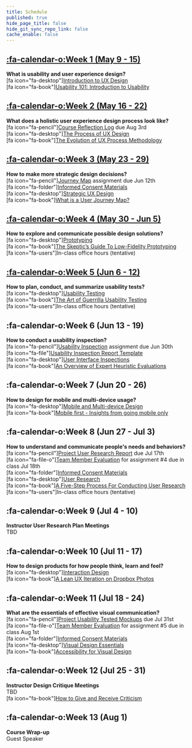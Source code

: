 ```yaml
---
title: Schedule
published: true
hide_page_title: false
hide_git_sync_repo_link: false
cache_enable: false
---
```


## [:fa-calendar-o:Week 1 (May 9 - 15)](../home/module-01)
**What is usability and user experience design?**  
[fa icon="fa-desktop"][Introduction to UX Design](../presentations/module-01?target=_blank)  
[fa icon="fa-book"][Usability 101: Introduction to Usability](https://www.nngroup.com/articles/usability-101-introduction-to-usability/)  

## [:fa-calendar-o:Week 2 (May 16 - 22)](../home/module-02)
**What does a holistic user experience design process look like?**  
[fa icon="fa-pencil"][Course Reflection Log](https://sso.canvaslms.com/courses/1413912/assignments/9519528) due Aug 3rd  
[fa icon="fa-desktop"][The Process of UX Design](../presentations/module-02?target=_blank)  
[fa icon="fa-book"][The Evolution of UX Process Methodology](https://uxplanet.org/the-evolution-of-ux-process-methodology-47f52557178b)  

## [:fa-calendar-o:Week 3 (May 23 - 29)](../home/module-03)
**How to make more strategic design decisions?**   
[fa icon="fa-pencil"][Journey Map](https://canvas.sfu.ca/courses/38847/assignments/292821) assignment due Jun 12th  
[fa icon="fa-folder"][Informed Consent Materials](https://sso.canvaslms.com/courses/1413912/files/folder/Handouts/Informed%20Consent)  
[fa icon="fa-desktop"][Strategic UX Design](../presentations/module-03?target=_blank)  
[fa icon="fa-book"][What is a User Journey Map?](https://www.aytech.ca/blog/user-journey-map/)  

## [:fa-calendar-o:Week 4 (May 30 - Jun 5)](../home/module-04)
**How to explore and communicate possible design solutions?**   
[fa icon="fa-desktop"][Prototyping](../presentations/module-04?target=_blank)  
[fa icon="fa-book"][The Skeptic’s Guide To Low-Fidelity Prototyping](https://www.smashingmagazine.com/2014/10/the-skeptics-guide-to-low-fidelity-prototyping/)  
[fa icon="fa-users"]In-class office hours (tentative)  

## [:fa-calendar-o:Week 5 (Jun 6 - 12)](../home/module-05)
**How to plan, conduct, and summarize usability tests?**  
[fa icon="fa-desktop"][Usability Testing](../presentations/module-05?target=_blank)  
[fa icon="fa-book"][The Art of Guerrilla Usability Testing](http://www.uxbooth.com/articles/the-art-of-guerrilla-usability-testing/)  
[fa icon="fa-users"]In-class office hours (tentative)

## :fa-calendar-o:Week 6 (Jun 13 - 19)
**How to conduct a usability inspection?**   
[fa icon="fa-pencil"][Usability Inspection](https://sso.canvaslms.com/courses/1413912/assignments/9519532) assignment due Jun 30th  
[fa icon="fa-file"][Usability Inspection Report Template](https://sso.canvaslms.com/courses/1413912/files/folder/Handouts/Usability%20Inspection%20Report%20Template)  
[fa icon="fa-desktop"][User Interface Inspections](../presentations/module-06?target=_blank)  
[fa icon="fa-book"][An Overview of Expert Heuristic Evaluations](https://www.uxmatters.com/mt/archives/2014/06/an-overview-of-expert-heuristic-evaluations.php)  

## :fa-calendar-o:Week 7 (Jun 20 - 26)
**How to design for mobile and multi-device usage?**  
[fa icon="fa-desktop"][Mobile and Multi-device Design](../presentations/module-07?target=_blank)  
[fa icon="fa-book"][Mobile first - Insights from going mobile only](http://blog.invisionapp.com/mobile-first-mobile-only/)  

## :fa-calendar-o:Week 8 (Jun 27 - Jul 3)
**How to understand and communicate people's needs and behaviors?**   
[fa icon="fa-pencil"][Project User Research Report](https://sso.canvaslms.com/courses/1413912/assignments/9519534) due Jul 17th  
[fa icon="fa-file-o"][Team Member Evaluation](https://sso.canvaslms.com/courses/1413912/files/folder/Handouts/Team%20Member%20Evaluations) for  assignment #4 due in class Jul 18th  
[fa icon="fa-folder"][Informed Consent Materials](https://sso.canvaslms.com/courses/1413912/files/folder/Handouts/Informed%20Consent)  
[fa icon="fa-desktop"][User Research](../presentations/module-08?target=_blank)  
[fa icon="fa-book"][A Five-Step Process For Conducting User Research](http://www.smashingmagazine.com/2013/09/5-step-process-conducting-user-research/)  
[fa icon="fa-users"]In-class office hours (tentative)  

## :fa-calendar-o:Week 9 (Jul 4 - 10)
**Instructor User Research Plan Meetings**  
TBD

## :fa-calendar-o:Week 10 (Jul 11 - 17)
**How to design products for how people think, learn and feel?**  
[fa icon="fa-desktop"][Interaction Design](../presentations/module-10?target=_blank)  
[fa icon="fa-book"][A Lean UX Iteration on Dropbox Photos](https://medium.com/bridge-collection/a-lean-ux-iteration-on-dropbox-photos-edfa7b245c27#.fdtsczbnj)

## :fa-calendar-o:Week 11 (Jul 18 - 24)
**What are the essentials of effective visual communication?**   
[fa icon="fa-pencil"][Project Usability Tested Mockups](https://sso.canvaslms.com/courses/1413912/assignments/9519533) due Jul 31st    
[fa icon="fa-file-o"][Team Member Evaluation](https://sso.canvaslms.com/courses/1413912/files/folder/Handouts/Team%20Member%20Evaluations) for assignment #5 due in class Aug 1st  
[fa icon="fa-folder"][Informed Consent Materials](https://sso.canvaslms.com/courses/1413912/files/folder/Handouts/Informed%20Consent)  
[fa icon="fa-desktop"][Visual Design Essentials](../presentations/module-11?target=_blank)  
[fa icon="fa-book"][Accessibility for Visual Design](http://www.uxbooth.com/articles/accessibility-visual-design/)  

## :fa-calendar-o:Week 12 (Jul 25 - 31)
**Instructor Design Critique Meetings**  
TBD  
[fa icon="fa-book"][How to Give and Receive Criticism](http://scottberkun.com/essays/35-how-to-give-and-receive-criticism/)

## :fa-calendar-o:Week 13 (Aug 1)
**Course Wrap-up**  
Guest Speaker
